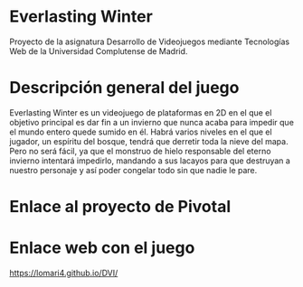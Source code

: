 # Everlasting Winter
Proyecto de la asignatura Desarrollo de Videojuegos mediante Tecnologías Web de la Universidad Complutense de Madrid.

# Descripción general del juego
Everlasting Winter es un videojuego de plataformas en 2D en el que el objetivo principal es dar fin a un invierno que nunca acaba para impedir que el mundo entero quede sumido en él. Habrá varios niveles en el que el jugador, un espíritu del bosque, tendrá que derretir toda la nieve del mapa. Pero no será fácil, ya que el monstruo de hielo responsable del eterno invierno intentará impedirlo, mandando a sus lacayos para que destruyan a nuestro personaje y así poder congelar todo sin que nadie le pare.

# Enlace al proyecto de Pivotal

# Enlace web con el juego

https://lomari4.github.io/DVI/
